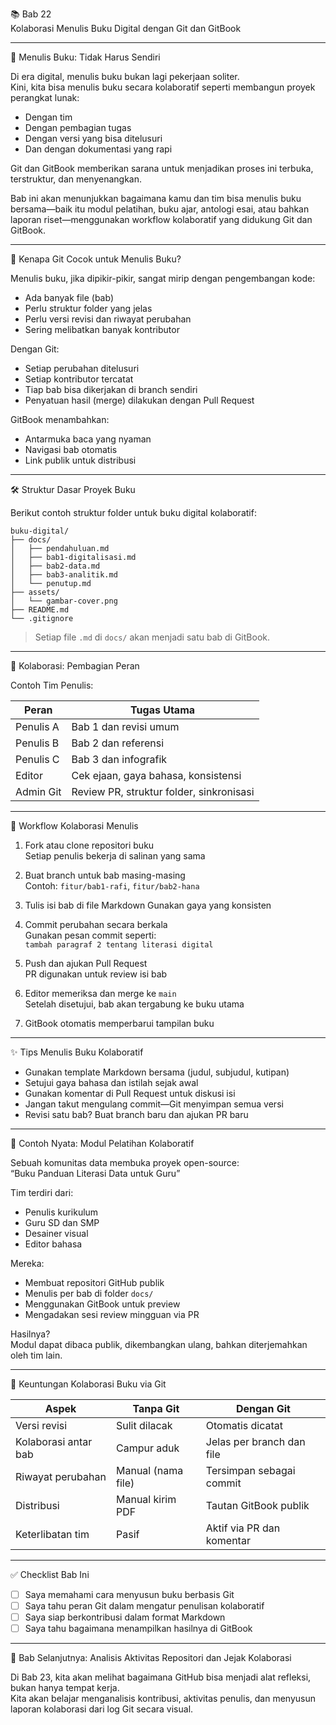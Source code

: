 

 📚 Bab 22  
 Kolaborasi Menulis Buku Digital dengan Git dan GitBook

---

 🧠 Menulis Buku: Tidak Harus Sendiri

Di era digital, menulis buku bukan lagi pekerjaan soliter.  
Kini, kita bisa menulis buku secara kolaboratif seperti membangun proyek perangkat lunak:  
- Dengan tim  
- Dengan pembagian tugas  
- Dengan versi yang bisa ditelusuri  
- Dan dengan dokumentasi yang rapi

Git dan GitBook memberikan sarana untuk menjadikan proses ini terbuka, terstruktur, dan menyenangkan.

Bab ini akan menunjukkan bagaimana kamu dan tim bisa menulis buku bersama—baik itu modul pelatihan, buku ajar, antologi esai, atau bahkan laporan riset—menggunakan workflow kolaboratif yang didukung Git dan GitBook.

---

 📘 Kenapa Git Cocok untuk Menulis Buku?

Menulis buku, jika dipikir-pikir, sangat mirip dengan pengembangan kode:
- Ada banyak file (bab)
- Perlu struktur folder yang jelas
- Perlu versi revisi dan riwayat perubahan
- Sering melibatkan banyak kontributor

Dengan Git:
- Setiap perubahan ditelusuri
- Setiap kontributor tercatat
- Tiap bab bisa dikerjakan di branch sendiri
- Penyatuan hasil (merge) dilakukan dengan Pull Request

GitBook menambahkan:
- Antarmuka baca yang nyaman
- Navigasi bab otomatis
- Link publik untuk distribusi

---

 🛠️ Struktur Dasar Proyek Buku

Berikut contoh struktur folder untuk buku digital kolaboratif:

```
buku-digital/
├── docs/
│   ├── pendahuluan.md
│   ├── bab1-digitalisasi.md
│   ├── bab2-data.md
│   ├── bab3-analitik.md
│   └── penutup.md
├── assets/
│   └── gambar-cover.png
├── README.md
└── .gitignore
```

> Setiap file `.md` di `docs/` akan menjadi satu bab di GitBook.

---

 👥 Kolaborasi: Pembagian Peran

 Contoh Tim Penulis:

| Peran        | Tugas Utama                            |
|--------------|----------------------------------------|
| Penulis A    | Bab 1 dan revisi umum                  |
| Penulis B    | Bab 2 dan referensi                    |
| Penulis C    | Bab 3 dan infografik                   |
| Editor       | Cek ejaan, gaya bahasa, konsistensi    |
| Admin Git    | Review PR, struktur folder, sinkronisasi|

---

 🔄 Workflow Kolaborasi Menulis

1. Fork atau clone repositori buku  
   Setiap penulis bekerja di salinan yang sama

2. Buat branch untuk bab masing-masing  
   Contoh: `fitur/bab1-rafi`, `fitur/bab2-hana`

3. Tulis isi bab di file Markdown
   Gunakan gaya yang konsisten

4. Commit perubahan secara berkala  
   Gunakan pesan commit seperti:  
   `tambah paragraf 2 tentang literasi digital`

5. Push dan ajukan Pull Request  
   PR digunakan untuk review isi bab

6. Editor memeriksa dan merge ke `main`  
   Setelah disetujui, bab akan tergabung ke buku utama

7. GitBook otomatis memperbarui tampilan buku

---

 ✨ Tips Menulis Buku Kolaboratif

- Gunakan template Markdown bersama (judul, subjudul, kutipan)
- Setujui gaya bahasa dan istilah sejak awal
- Gunakan komentar di Pull Request untuk diskusi isi
- Jangan takut mengulang commit—Git menyimpan semua versi
- Revisi satu bab? Buat branch baru dan ajukan PR baru

---

 📖 Contoh Nyata: Modul Pelatihan Kolaboratif

Sebuah komunitas data membuka proyek open-source:  
“Buku Panduan Literasi Data untuk Guru”

Tim terdiri dari:
- Penulis kurikulum
- Guru SD dan SMP
- Desainer visual
- Editor bahasa

Mereka:
- Membuat repositori GitHub publik
- Menulis per bab di folder `docs/`
- Menggunakan GitBook untuk preview
- Mengadakan sesi review mingguan via PR

Hasilnya?  
Modul dapat dibaca publik, dikembangkan ulang, bahkan diterjemahkan oleh tim lain.

---

 🎁 Keuntungan Kolaborasi Buku via Git

| Aspek                         | Tanpa Git               | Dengan Git                  |
|-------------------------------|--------------------------|-----------------------------|
| Versi revisi                 | Sulit dilacak           | Otomatis dicatat            |
| Kolaborasi antar bab        | Campur aduk             | Jelas per branch dan file   |
| Riwayat perubahan           | Manual (nama file)      | Tersimpan sebagai commit    |
| Distribusi                  | Manual kirim PDF        | Tautan GitBook publik       |
| Keterlibatan tim            | Pasif                   | Aktif via PR dan komentar   |

---

 ✅ Checklist Bab Ini

- [ ] Saya memahami cara menyusun buku berbasis Git
- [ ] Saya tahu peran Git dalam mengatur penulisan kolaboratif
- [ ] Saya siap berkontribusi dalam format Markdown
- [ ] Saya tahu bagaimana menampilkan hasilnya di GitBook

---

 🚀 Bab Selanjutnya: Analisis Aktivitas Repositori dan Jejak Kolaborasi

Di Bab 23, kita akan melihat bagaimana GitHub bisa menjadi alat refleksi, bukan hanya tempat kerja.  
Kita akan belajar menganalisis kontribusi, aktivitas penulis, dan menyusun laporan kolaborasi dari log Git secara visual.

